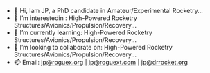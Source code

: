 - 👋 Hi, Iam JP, a PhD candidate in Amateur/Experimental Rocketry...
- 👀 I’m interestedin : High-Powered Rocketry Structures/Avionics/Propulsion/Recovery...
- 🌱 I’m currently learning: High-Powered Rocketry Structures/Avionics/Propulsion/Recovery...
- 💞️ I’m looking to collaborate on: High-Powered Rocketry Structures/Avionics/Propulsion/Recovery...
- 📫 Email: jp@roguex.org | jp@roguext.com | jp@drrocket.org

<!---
DrRocketry/DrRocketry is a ✨ special ✨ repository because its `README.md` (this file) appears on your GitHub profile.
You can click the Preview link to take a look at your changes.
--->
